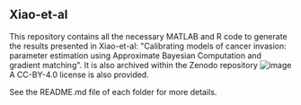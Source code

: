 ## Xiao-et-al

This repository contains all the necessary MATLAB and R code to generate the results presented in Xiao-et-al: "Calibrating models of cancer invasion: parameter estimation using Approximate Bayesian Computation and gradient matching". It is also archived within the Zenodo repository ![image](https://user-images.githubusercontent.com/58596111/112670606-09a56580-8e59-11eb-8f36-bbed3f473612.png)
A CC-BY-4.0 license is also provided. 


See the README.md file of each folder for more details.
